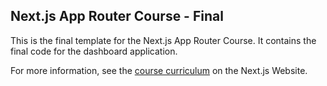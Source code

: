 ## Next.js App Router Course - Final

This is the final template for the Next.js App Router Course. It contains the final code for the dashboard application.

For more information, see the [course curriculum](xxx) on the Next.js Website.
